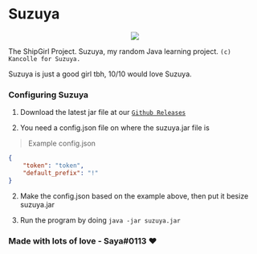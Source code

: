 # Suzuya
<p align="center">
  <img src="https://vignette.wikia.nocookie.net/kancolle/images/4/4f/Suzuya_Carrier_Kai_Ni_Winter_2018_Event_Full.png/revision/latest">
</p>

The ShipGirl Project. Suzuya, my random Java learning project. ``(c) Kancolle for Suzuya.``

Suzuya is just a good girl tbh, 10/10 would love Suzuya.

### Configuring Suzuya
1. Download the latest jar file at our [`Github Releases`](https://github.com/Deivu/Suzuya/releases)

2. You need a config.json file on where the suzuya.jar file is

> Example config.json
```json
{
    "token": "token",
    "default_prefix": "!"
}
```
2. Make the config.json based on the example above, then put it besize suzuya.jar

3. Run the program by doing `java -jar suzuya.jar`

### Made with lots of love - Saya#0113 ❤